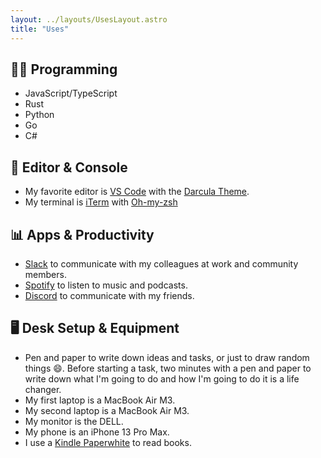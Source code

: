 ```yaml
---
layout: ../layouts/UsesLayout.astro
title: "Uses"
---
```


## 👨‍💻 Programming

- JavaScript/TypeScript
- Rust
- Python
- Go
- C#

## 🔨 Editor & Console

- My favorite editor is [VS Code](https://code.visualstudio.com/) with the [Darcula Theme](https://github.com/wesbos/cobalt2-vscode).
- My terminal is [iTerm](https://www.warp.dev/) with [Oh-my-zsh](https://github.com/ohmyzsh/ohmyzsh)

## 📊 Apps & Productivity

- [Slack](https://slack.com/) to communicate with my colleagues at work and community members.
- [Spotify](https://www.spotify.com/) to listen to music and podcasts.
- [Discord](https://discord.com/) to communicate with my friends.

## 🖥️ Desk Setup & Equipment

- Pen and paper to write down ideas and tasks, or just to draw random things 😄. Before starting a task, two minutes with a pen and paper to write down what I'm going to do and how I'm going to do it is a life changer.
- My first laptop is a MacBook Air M3.
- My second laptop is a MacBook Air M3.
- My monitor is the DELL.
- My phone is an iPhone 13 Pro Max.
- I use a [Kindle Paperwhite](https://www.amazon.com/All-new-Amazon-Kindle-Paperwhite-Signature/dp/B0C8RR4WN3/ref=sr_1_12_ffob_sspa) to read books.
